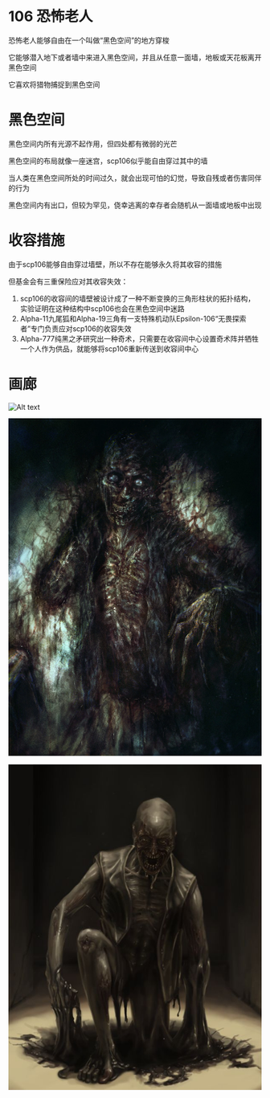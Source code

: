# 106 恐怖老人
恐怖老人能够自由在一个叫做“黑色空间”的地方穿梭

它能够潜入地下或者墙中来进入黑色空间，并且从任意一面墙，地板或天花板离开黑色空间

它喜欢将猎物捕捉到黑色空间

# 黑色空间
黑色空间内所有光源不起作用，但四处都有微弱的光芒

黑色空间的布局就像一座迷宫，scp106似乎能自由穿过其中的墙

当人类在黑色空间所处的时间过久，就会出现可怕的幻觉，导致自残或者伤害同伴的行为

黑色空间内有出口，但较为罕见，侥幸逃离的幸存者会随机从一面墙或地板中出现

# 收容措施
由于scp106能够自由穿过墙壁，所以不存在能够永久将其收容的措施

但基金会有三重保险应对其收容失效：
1. scp106的收容间的墙壁被设计成了一种不断变换的三角形柱状的拓扑结构，实验证明在这种结构中scp106也会在黑色空间中迷路
2. Alpha-11九尾狐和Alpha-19三角有一支特殊机动队Epsilon-106“无畏探索者”专门负责应对scp106的收容失效
3. Alpha-777纯黑之矛研究出一种奇术，只需要在收容间中心设置奇术阵并牺牲一个人作为供品，就能够将scp106重新传送到收容间中心

# 画廊
![Alt text](image.png)

![Alt text](image-1.png)

![Alt text](image-2.png)